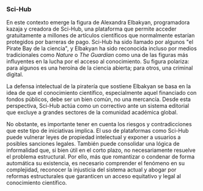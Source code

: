 ### Sci-Hub

En este contexto emerge la figura de Alexandra Elbakyan, programadora kazaja y creadora de Sci-Hub, una plataforma que permite acceder gratuitamente a millones de artículos científicos que normalmente estarían protegidos por barreras de pago. Sci-Hub ha sido llamado por algunos "el Pirate Bay de la ciencia", y Elbakyan ha sido reconocida incluso por medios tradicionales como *Nature* o *The Guardian* como una de las figuras más influyentes en la lucha por el acceso al conocimiento. Su figura polariza: para algunos es una heroína de la ciencia abierta; para otros, una criminal digital.

La defensa intelectual de la piratería que sostiene Elbakyan se basa en la idea de que el conocimiento científico, especialmente aquel financiado con fondos públicos, debe ser un bien común, no una mercancía. Desde esta perspectiva, Sci-Hub actúa como un correctivo ante un sistema editorial que excluye a grandes sectores de la comunidad académica global.

No obstante, es importante tener en cuenta los riesgos y contradicciones que este tipo de iniciativas implica. El uso de plataformas como Sci-Hub puede vulnerar leyes de propiedad intelectual y exponer a usuarios a posibles sanciones legales. También puede consolidar una lógica de informalidad que, si bien útil en el corto plazo, no necesariamente resuelve el problema estructural. Por ello, más que romantizar o condenar de forma automática su existencia, es necesario comprender el fenómeno en su complejidad, reconocer la injusticia del sistema actual y abogar por reformas estructurales que garanticen un acceso equitativo y legal al conocimiento científico.

